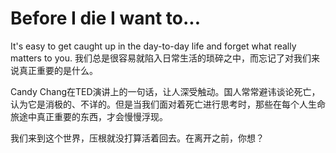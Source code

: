 Before I die I want to...
==========

It's easy to get caught up in the day-to-day life and forget what really matters to you.
我们总是很容易就陷入日常生活的琐碎之中，而忘记了对我们来说真正重要的是什么。

Candy Chang在TED演讲上的一句话，让人深受触动。国人常常避讳谈论死亡，认为它是消极的、不详的。但是当我们面对着死亡进行思考时，那些在每个人生命旅途中真正重要的东西，才会慢慢浮现。

我们来到这个世界，压根就没打算活着回去。在离开之前，你想？
